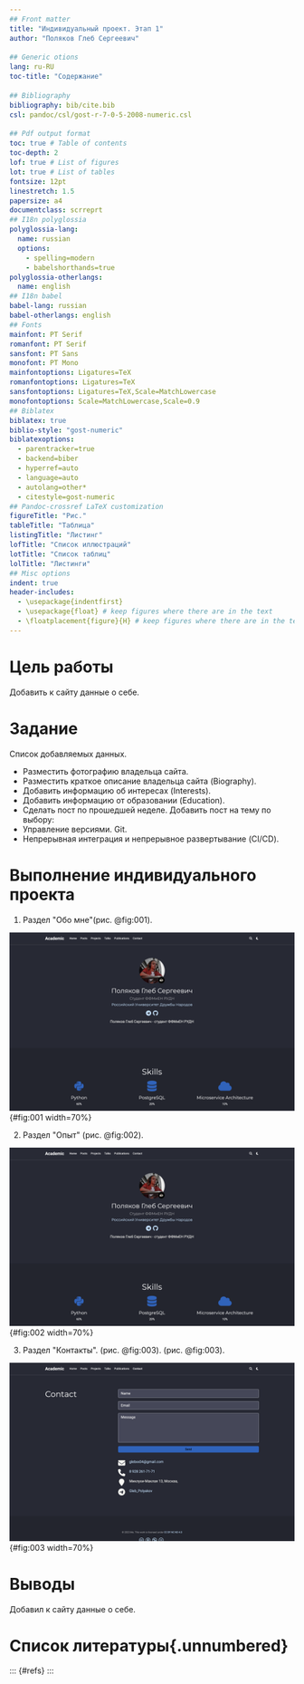 ```yaml
---
## Front matter
title: "Индивидуальный проект. Этап 1"
author: "Поляков Глеб Сергеевич"

## Generic otions
lang: ru-RU
toc-title: "Содержание"

## Bibliography
bibliography: bib/cite.bib
csl: pandoc/csl/gost-r-7-0-5-2008-numeric.csl

## Pdf output format
toc: true # Table of contents
toc-depth: 2
lof: true # List of figures
lot: true # List of tables
fontsize: 12pt
linestretch: 1.5
papersize: a4
documentclass: scrreprt
## I18n polyglossia
polyglossia-lang:
  name: russian
  options:
	- spelling=modern
	- babelshorthands=true
polyglossia-otherlangs:
  name: english
## I18n babel
babel-lang: russian
babel-otherlangs: english
## Fonts
mainfont: PT Serif
romanfont: PT Serif
sansfont: PT Sans
monofont: PT Mono
mainfontoptions: Ligatures=TeX
romanfontoptions: Ligatures=TeX
sansfontoptions: Ligatures=TeX,Scale=MatchLowercase
monofontoptions: Scale=MatchLowercase,Scale=0.9
## Biblatex
biblatex: true
biblio-style: "gost-numeric"
biblatexoptions:
  - parentracker=true
  - backend=biber
  - hyperref=auto
  - language=auto
  - autolang=other*
  - citestyle=gost-numeric
## Pandoc-crossref LaTeX customization
figureTitle: "Рис."
tableTitle: "Таблица"
listingTitle: "Листинг"
lofTitle: "Список иллюстраций"
lotTitle: "Список таблиц"
lolTitle: "Листинги"
## Misc options
indent: true
header-includes:
  - \usepackage{indentfirst}
  - \usepackage{float} # keep figures where there are in the text
  - \floatplacement{figure}{H} # keep figures where there are in the text
---
```


# Цель работы

Добавить к сайту данные о себе.

# Задание

Список добавляемых данных.

* Разместить фотографию владельца сайта.
* Разместить краткое описание владельца сайта (Biography).
* Добавить информацию об интересах (Interests).
* Добавить информацию от образовании (Education).
* Сделать пост по прошедшей неделе.
Добавить пост на тему по выбору:
* Управление версиями. Git.
* Непрерывная интеграция и непрерывное развертывание (CI/CD).

# Выполнение индивидуального проекта

1. Раздел "Обо мне"(рис. @fig:001).

![Раздел "Обо мне"](image/Image_1.png){#fig:001 width=70%}

2. Раздел "Опыт" (рис. @fig:002).

![Раздел "Опыт"](image/Image_1.png){#fig:002 width=70%}

3. Раздел "Контакты". (рис. @fig:003). (рис. @fig:003).

![Раздел "Контакты"](image/Image_3.png){#fig:003 width=70%}


# Выводы

Добавил к сайту данные о себе.

# Список литературы{.unnumbered}

::: {#refs}
:::
